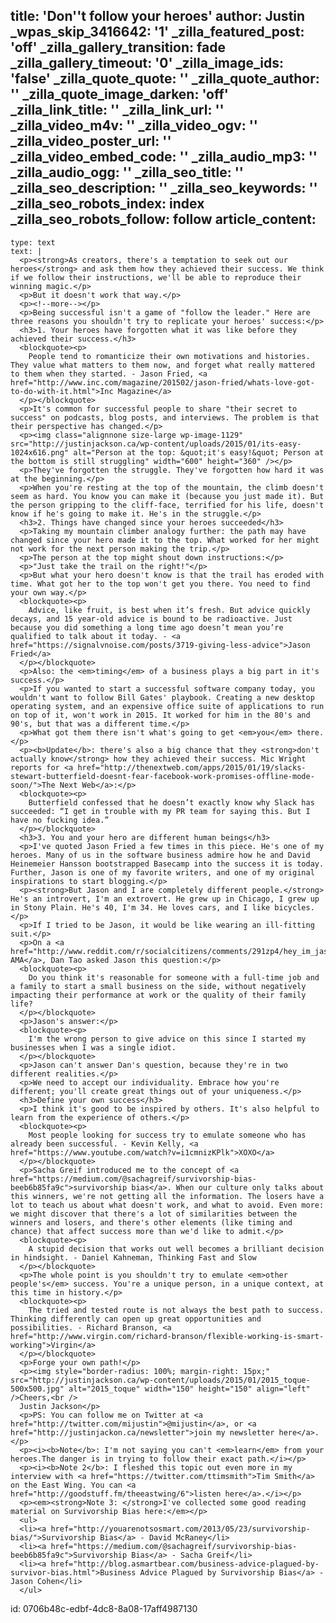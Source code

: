 title: 'Don''t follow your heroes'
author: Justin
_wpas_skip_3416642: '1'
_zilla_featured_post: 'off'
_zilla_gallery_transition: fade
_zilla_gallery_timeout: '0'
_zilla_image_ids: 'false'
_zilla_quote_quote: ''
_zilla_quote_author: ''
_zilla_quote_image_darken: 'off'
_zilla_link_title: ''
_zilla_link_url: ''
_zilla_video_m4v: ''
_zilla_video_ogv: ''
_zilla_video_poster_url: ''
_zilla_video_embed_code: ''
_zilla_audio_mp3: ''
_zilla_audio_ogg: ''
_zilla_seo_title: ''
_zilla_seo_description: ''
_zilla_seo_keywords: ''
_zilla_seo_robots_index: index
_zilla_seo_robots_follow: follow
article_content:
  -
    type: text
    text: |
      <p><strong>As creators, there's a temptation to seek out our heroes</strong> and ask them how they achieved their success. We think if we follow their instructions, we'll be able to reproduce their winning magic.</p>
      <p>But it doesn't work that way.</p>
      <p><!--more--></p>
      <p>Being successful isn't a game of "follow the leader." Here are three reasons you shouldn't try to replicate your heroes' success:</p>
      <h3>1. Your heroes have forgotten what it was like before they achieved their success.</h3>
      <blockquote><p>
        People tend to romanticize their own motivations and histories. They value what matters to them now, and forget what really mattered to them when they started. - Jason Fried, <a href="http://www.inc.com/magazine/201502/jason-fried/whats-love-got-to-do-with-it.html">Inc Magazine</a>
      </p></blockquote>
      <p>It's common for successful people to share "their secret to success" on podcasts, blog posts, and interviews. The problem is that their perspective has changed.</p>
      <p><img class="alignnone size-large wp-image-1129" src="http://justinjackson.ca/wp-content/uploads/2015/01/its-easy-1024x616.png" alt="Person at the top: &quot;it's easy!&quot; Person at the bottom is still struggling" width="600" height="360" /></p>
      <p>They've forgotten the struggle. They've forgotten how hard it was at the beginning.</p>
      <p>When you're resting at the top of the mountain, the climb doesn't seem as hard. You know you can make it (because you just made it). But the person gripping to the cliff-face, terrified for his life, doesn't know if he's going to make it. He's in the struggle.</p>
      <h3>2. Things have changed since your heroes succeeded</h3>
      <p>Taking my mountain climber analogy further: the path may have changed since your hero made it to the top. What worked for her might not work for the next person making the trip.</p>
      <p>The person at the top might shout down instructions:</p>
      <p>"Just take the trail on the right!"</p>
      <p>But what your hero doesn't know is that the trail has eroded with time. What got her to the top won't get you there. You need to find your own way.</p>
      <blockquote><p>
        Advice, like fruit, is best when it’s fresh. But advice quickly decays, and 15 year-old advice is bound to be radioactive. Just because you did something a long time ago doesn’t mean you’re qualified to talk about it today. - <a href="https://signalvnoise.com/posts/3719-giving-less-advice">Jason Fried</a>
      </p></blockquote>
      <p>Also: the <em>timing</em> of a business plays a big part in it's success.</p>
      <p>If you wanted to start a successful software company today, you wouldn't want to follow Bill Gates' playbook. Creating a new desktop operating system, and an expensive office suite of applications to run on top of it, won't work in 2015. It worked for him in the 80's and 90's, but that was a different time.</p>
      <p>What got them there isn't what's going to get <em>you</em> there.</p>
      <p><b>Update</b>: there's also a big chance that they <strong>don't actually know</strong> how they achieved their success. Mic Wright reports for <a href="http://thenextweb.com/apps/2015/01/19/slacks-stewart-butterfield-doesnt-fear-facebook-work-promises-offline-mode-soon/">The Next Web</a>:</p>
      <blockquote><p>
        Butterfield confessed that he doesn’t exactly know why Slack has succeeded: “I get in trouble with my PR team for saying this. But I have no fucking idea.”
      </p></blockquote>
      <h3>3. You and your hero are different human beings</h3>
      <p>I've quoted Jason Fried a few times in this piece. He's one of my heroes. Many of us in the software business admire how he and David Heinemeier Hansson bootstrapped Basecamp into the success it is today. Further, Jason is one of my favorite writers, and one of my original inspirations to start blogging.</p>
      <p><strong>But Jason and I are completely different people.</strong> He's an introvert, I'm an extrovert. He grew up in Chicago, I grew up in Stony Plain. He's 40, I'm 34. He loves cars, and I like bicycles.</p>
      <p>If I tried to be Jason, it would be like wearing an ill-fitting suit.</p>
      <p>On a <a href="http://www.reddit.com/r/socialcitizens/comments/291zp4/hey_im_jason_fried_founder_ceo_at_basecamp_ama/cigwoom">Reddit AMA</a>, Dan Tao asked Jason this question:</p>
      <blockquote><p>
        Do you think it's reasonable for someone with a full-time job and a family to start a small business on the side, without negatively impacting their performance at work or the quality of their family life?
      </p></blockquote>
      <p>Jason's answer:</p>
      <blockquote><p>
        I'm the wrong person to give advice on this since I started my businesses when I was a single idiot.
      </p></blockquote>
      <p>Jason can't answer Dan's question, because they're in two different realities.</p>
      <p>We need to accept our individuality. Embrace how you're different; you'll create great things out of your uniqueness.</p>
      <h3>Define your own success</h3>
      <p>I think it's good to be inspired by others. It's also helpful to learn from the experience of others.</p>
      <blockquote><p>
        Most people looking for success try to emulate someone who has already been successful. - Kevin Kelly, <a href="https://www.youtube.com/watch?v=i1cmnizKPlk">XOXO</a>
      </p></blockquote>
      <p>Sacha Greif introduced me to the concept of <a href="https://medium.com/@sachagreif/survivorship-bias-beeb6b85fa9c">survivorship bias</a>. When our culture only talks about this winners, we're not getting all the information. The losers have a lot to teach us about what doesn't work, and what to avoid. Even more: we might discover that there's a lot of similarities between the winners and losers, and there's other elements (like timing and chance) that affect success more than we'd like to admit.</p>
      <blockquote><p>
        A stupid decision that works out well becomes a brilliant decision in hindsight. - Daniel Kahneman, Thinking Fast and Slow
      </p></blockquote>
      <p>The whole point is you shouldn't try to emulate <em>other people's</em> success. You're a unique person, in a unique context, at this time in history.</p>
      <blockquote><p>
        The tried and tested route is not always the best path to success. Thinking differently can open up great opportunities and possibilities. - Richard Branson, <a href="http://www.virgin.com/richard-branson/flexible-working-is-smart-working">Virgin</a>
      </p></blockquote>
      <p>Forge your own path!</p>
      <p><img style="border-radius: 100%; margin-right: 15px;" src="http://justinjackson.ca/wp-content/uploads/2015/01/2015_toque-500x500.jpg" alt="2015_toque" width="150" height="150" align="left" />Cheers,<br />
      Justin Jackson</p>
      <p>PS: You can follow me on Twitter at <a href="http://twitter.com/mijustin">@mijustin</a>, or <a href="http://justinjackon.ca/newsletter">join my newsletter here</a>.</p>
      <p><i><b>Note</b>: I'm not saying you can't <em>learn</em> from your heroes.The danger is in trying to follow their exact path.</i></p>
      <p><i><b>Note 2</b>: I fleshed this topic out even more in my interview with <a href="https://twitter.com/ttimsmith">Tim Smith</a> on the East Wing. You can <a href="http://goodstuff.fm/theeastwing/6">listen here</a>.</i></p>
      <p><em><strong>Note 3: </strong>I've collected some good reading material on Survivorship Bias here:</em></p>
      <ul>
      <li><a href="http://youarenotsosmart.com/2013/05/23/survivorship-bias/">Survivorship Bias</a> - David McRaney</li>
      <li><a href="https://medium.com/@sachagreif/survivorship-bias-beeb6b85fa9c">Survivorship Bias</a> - Sacha Greif</li>
      <li><a href="http://blog.asmartbear.com/business-advice-plagued-by-survivor-bias.html">Business Advice Plagued by Survivorship Bias</a> - Jason Cohen</li>
      </ul>
      
id: 0706b48c-edbf-4dc8-8a08-17aff4987130
